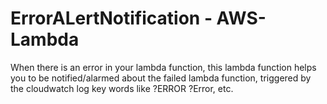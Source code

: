 # ErrorALertNotification - AWS-Lambda
When there is an error in your lambda function, this lambda function helps you to be notified/alarmed about the failed lambda function, triggered  by the cloudwatch log key words like ?ERROR ?Error, etc.
